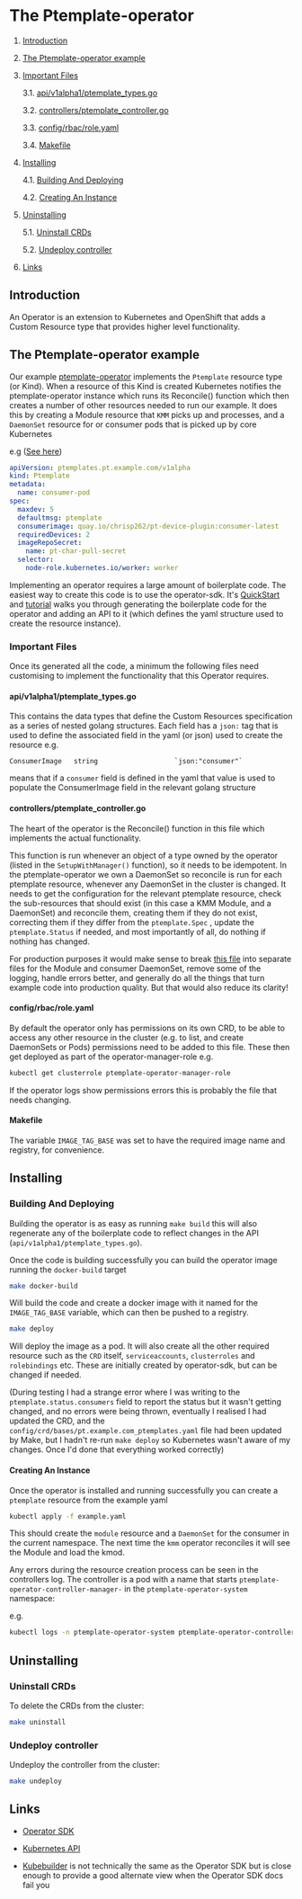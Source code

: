# The Ptemplate-operator

1. [Introduction](#introduction)

2. [The Ptemplate-operator example](#the-ptemplate-operator-example)

3. [Important Files](#important-files)

    3.1. [api/v1alpha1/ptemplate_types.go](#apiv1alpha1ptemplate_typesgo)

    3.2. [controllers/ptemplate_controller.go](#controllersptemplate_controllergo)

    3.3. [config/rbac/role.yaml](#configrbacroleyaml)

    3.4. [Makefile](#makefile)

4. [Installing](#installing)

    4.1. [Building And Deploying](#building-and-deploying)

    4.2. [Creating An Instance](#creating-an-instance)

5. [Uninstalling](#uninstalling)

    5.1. [Uninstall CRDs](#uninstall-crds)

    5.2. [Undeploy controller](#undeploy-controller)

6. [Links](#links)

## Introduction

An Operator is an extension to Kubernetes and OpenShift that adds a Custom Resource type that provides higher level functionality.

## The Ptemplate-operator example

Our example [ptemplate-operator](../src/ptemplate-operator) implements the `Ptemplate` resource type (or Kind). When a resource of this Kind is created Kubernetes notifies the ptemplate-operator instance which runs its Reconcile() function which then creates a number of other resources needed to run our example. It does this by creating a Module resource that `KMM` picks up and processes, and a `DaemonSet` resource for or consumer pods that is picked up by core Kubernetes

e.g ([See here](../src/ptemplate-operator/example.yaml))

```yaml
apiVersion: ptemplates.pt.example.com/v1alpha
kind: Ptemplate
metadata:
  name: consumer-pod
spec:
  maxdev: 5
  defaultmsg: ptemplate
  consumerimage: quay.io/chrisp262/pt-device-plugin:consumer-latest
  requiredDevices: 2
  imageRepoSecret:
    name: pt-char-pull-secret
  selector:
    node-role.kubernetes.io/worker: worker
```

Implementing an operator requires a large amount of boilerplate code.
The easiest way to create this code is to use the operator-sdk. It's [QuickStart](https://sdk.operatorframework.io/docs/building-operators/golang/quickstart/) and [tutorial](https://sdk.operatorframework.io/docs/building-operators/golang/tutorial/) walks you through generating the boilerplate code for the operator and adding an API to it (which defines the yaml structure used to create the resource instance).

### Important Files

Once its generated all the code, a minimum the following files need customising to implement the functionality that this Operator requires.

#### api/v1alpha1/ptemplate_types.go

This contains the data types that define the Custom Resources specification as a series of nested golang structures. Each field has a `json:`  tag that is used to define the associated field in the yaml (or json) used to create the resource
e.g.

```golang
ConsumerImage   string                   `json:"consumer"`
```

means that if a `consumer` field is defined in the yaml that value is used to populate the ConsumerImage field in the relevant golang structure

#### controllers/ptemplate_controller.go

The heart of the operator is the Reconcile() function in this file which implements the actual functionality.

This function is run whenever an object of a type owned by the operator (listed in the `SetupWithManager()` function), so it needs to be idempotent.
In the ptemplate-operator we own a DaemonSet so reconcile is run for each ptemplate resource, whenever any DaemonSet in the cluster is changed. It needs to get the configuration for the relevant ptemplate resource, check the sub-resources that should exist (in this case a KMM Module, and a DaemonSet) and reconcile them, creating them if they do not exist, correcting them if they differ from the `ptemplate.Spec` , update the `ptemplate.Status` if needed, and most importantly of all, do nothing if nothing has changed.

For production purposes it would make sense to break [this file](../src/ptemplate-operator/controllers/ptemplate_controller.go) into separate files for the Module and consumer DaemonSet, remove some of the logging, handle errors better, and generally do all the things that turn example code into production quality. But that would also reduce its clarity!

#### config/rbac/role.yaml

By default the operator only has permissions on its own CRD, to be able to access any other resource in the cluster (e.g. to list, and create DaemonSets or Pods) permissions need to be added to this file. These then get deployed as part of the operator-manager-role e.g.

```bash
kubectl get clusterrole ptemplate-operator-manager-role
```

If the operator logs show permissions errors this is probably the file that needs changing.

#### Makefile

The variable `IMAGE_TAG_BASE` was set to have the required image name and registry, for convenience.

## Installing

### Building And Deploying

Building the operator is as easy as running `make build` this will also regenerate any of the boilerplate code to reflect changes in the API (`api/v1alpha1/ptemplate_types.go`).

Once the code is building successfully you can build the operator image running the `docker-build` target

```bash
make docker-build
```

Will build the code and create a docker image with it named for the  `IMAGE_TAG_BASE` variable, which can then be pushed to a registry.

```bash
make deploy
```

Will deploy the image as a pod. It will also create all the other required resource such as the `CRD` itself, `serviceaccounts`, `clusterroles` and `rolebindings` etc. These are initially created by operator-sdk, but can be changed if needed.

(During testing I had a strange error where I was writing to the `ptemplate.status.consumers` field to report the status but it wasn't getting changed, and no errors were being thrown, eventually I realised I had updated the CRD, and the `config/crd/bases/pt.example.com_ptemplates.yaml` file had been updated by Make, but I hadn't re-run `make deploy` so Kubernetes wasn't aware of my changes. Once I'd done that everything worked correctly)

#### Creating An Instance

Once the operator is installed and running successfully you can create a `ptemplate` resource from the example yaml

```bash
kubectl apply -f example.yaml
```

This should create the `module` resource and a `DaemonSet` for the consumer in the current namespace. The next time the `kmm` operator reconciles it will see the Module and load the kmod.

Any errors during the resource creation process can be seen in the controllers log. The controller is a pod with a name that starts `ptemplate-operator-controller-manager-` in the `ptemplate-operator-system` namespace:

e.g.

```bash
kubectl logs -n ptemplate-operator-system ptemplate-operator-controller-manager-5d4795f966-4cb98
```

## Uninstalling

### Uninstall CRDs

To delete the CRDs from the cluster:

```bash
make uninstall
```

### Undeploy controller

Undeploy the controller from the cluster:

```bash
make undeploy
```

## Links

* [Operator SDK](https://sdk.operatorframework.io/docs/building-operators/golang/quickstart/)

* [Kubernetes API](https://kubernetes.io/docs/reference/kubernetes-api/)

* [Kubebuilder](https://book.kubebuilder.io/introduction) is not technically the same as the Operator SDK but is close enough to provide a good alternate view when the Operator SDK docs fail you
